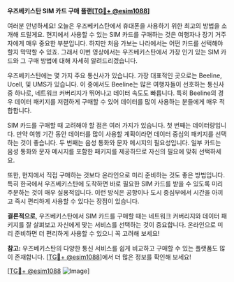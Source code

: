 **우즈베키스탄 SIM 카드 구매 플랜[[TG💪+ @esim1088](https://t.me/s/esim1088)]**

여러분 안녕하세요! 오늘은 우즈베키스탄에서 휴대폰을 사용하기 위한 최고의 방법을 소개해 드릴게요. 현지에서 사용할 수 있는 SIM 카드를 구매하는 것은 여행자나 장기 거주자에게 매우 중요한 부분입니다. 하지만 처음 가보는 나라에서는 어떤 카드를 선택해야 할지 막막할 수 있죠. 그래서 이번 영상에서는 우즈베키스탄에서 가장 인기 있는 SIM 카드와 그 구매 방법에 대해 자세히 알려드리겠습니다.

우즈베키스탄에는 몇 가지 주요 통신사가 있습니다. 가장 대표적인 곳으로는 Beeline, Ucell, 및 UMS가 있습니다. 이 중에서도 Beeline는 많은 여행자들이 선호하는 통신사 중 하나로, 네트워크 커버리지가 뛰어나고 데이터 속도도 빠릅니다. 특히 Beeline의 경우 데이터 패키지를 저렴하게 구매할 수 있어 데이터를 많이 사용하는 분들에게 매우 적합합니다.

SIM 카드를 구매할 때 고려해야 할 점은 여러 가지가 있습니다. 첫 번째는 데이터량입니다. 만약 여행 기간 동안 데이터를 많이 사용할 계획이라면 데이터 중심의 패키지를 선택하는 것이 좋습니다. 두 번째는 음성 통화와 문자 메시지의 필요성입니다. 일부 카드는 음성 통화와 문자 메시지를 포함한 패키지를 제공하므로 자신의 필요에 맞춰 선택하세요.

또한, 현지에서 직접 구매하는 것보다 온라인으로 미리 준비하는 것도 좋은 방법입니다. 특히 한국에서 우즈베키스탄에 도착하면 바로 필요한 SIM 카드를 받을 수 있도록 미리 주문하는 것이 매우 실용적입니다. 이런 방식은 공항이나 도시 중심부에서 시간을 아끼고 즉시 편리하게 사용할 수 있다는 장점이 있습니다.

**결론적으로**, 우즈베키스탄에서 SIM 카드를 구매할 때는 네트워크 커버리지와 데이터 패키지를 잘 살펴보고 자신에게 맞는 서비스를 선택하는 것이 중요합니다. 온라인으로 미리 준비하면 더 편리하게 사용할 수 있으니 꼭 고려해 보세요!

**참고:** 우즈베키스탄의 다양한 통신 서비스를 쉽게 비교하고 구매할 수 있는 플랫폼도 많이 존재합니다. [[TG💪+ @esim1088](https://t.me/s/esim1088)]에서 더 많은 정보를 확인해 보세요!

[[TG💪+ @esim1088](https://t.me/s/esim1088) ![Image](https://i.postimg.cc/Y0z9fWf4/image.png)]